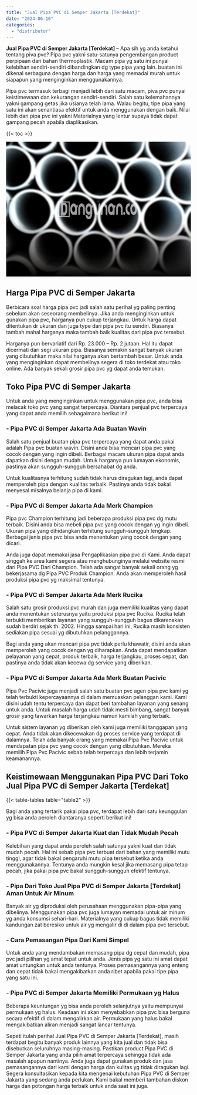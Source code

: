 ```yaml
---
title: "Jual Pipa PVC di Semper Jakarta [Terdekat]"
date: "2024-06-10"
categories: 
  - "distributor"
---
```


**Jual Pipa PVC di Semper Jakarta \[Terdekat\]** – Apa sih yg anda ketahui tentang piva pvc? Pipa pvc yakni satu-satunya pengembangan product perpipaan dari bahan thermoplastik. Macam pipa yg satu ini punyai kelebihan sendiri-sendiri dibandingkan dg type pipa yang lain. buatan ini dikenal serbaguna dengan harga dan harga yang memadai murah untuk siapapun yang menginginkan menggunakannya.

Pipa pvc termasuk terbagi menjadi lebih dari satu macam, piva pvc punyai keistimewaan dan kekurangan sendiri-sendiri. Salah satu kelemahannya yakni gampang getas jika usianya telah lama. Walau begitu, tipe pipa yang satu ini akan senantiasa efektif untuk anda menggunakan dengan baik. Nilai lebih dari pipa pvc ini yakni Materialnya yang lentur supaya tidak dapat gampang pecah apabila diaplikasikan.

{{< toc >}}

![Jual Pipa PVC di Semper Jakarta [Terdekat]](/images/jaul-pipa-pvc-28.png)

## Harga Pipa PVC di Semper Jakarta

Berbicara soal harga pipa pvc jadi salah satu perihal yg paling penting sebelum akan seseorang membelinya. Jika anda menginginkan untuk gunakan pipa pvc, harganya pun cukup terjangkau. Untuk harga dapat ditentukan dr ukuran dan juga type dari pipa pvc itu sendiri. Biasanya tambah mahal harganya maka tambah baik kualitas dari pipa pvc tersebut.

Harganya pun bervariatif dari Rp. 23.000 – Rp. 2 jutaan. Hal itu dapat dicermati dari segi ukuran pipa. Biasanya semakin sangat banyak ukuran yang dibutuhkan maka nilai harganya akan bertambah besar. Untuk anda yang menginginkan dapat membelinya segera di toko terdekat atau toko online. Ada banyak sekali grosir pipa pvc yg dapat anda temukan.

## Toko Pipa PVC di Semper Jakarta

Untuk anda yang menginginkan untuk menggunakan pipa pvc, anda bisa melacak toko pvc yang sangat terpercaya. Diantara penjual pvc terpercaya yang dapat anda memilih sebagaimana berikut ini!

### \- Pipa PVC di Semper Jakarta Ada Buatan Wavin

Salah satu penjual buatan pipa pvc terpercaya yang dapat anda pakai adalah Pipa pvc buatan wavin. Disini anda bisa mencari pipa pvc yang cocok dengan yang ingin dibeli. Berbagai macam ukuran pipa dapat anda dapatkan disini dengan mudah. Untuk harganya pun lumayan ekonomis, pastinya akan sungguh-sungguh bersahabat dg anda.

Untuk kualitasnya terhitung sudah tidak harus diragukan lagi, anda dapat memperoleh pipa dengan kualitas terbaik. Pastinya anda tidak bakal menyesal misalnya belanja pipa di kami.

### \- Pipa PVC di Semper Jakarta Ada Merk Champion

Pipa pvc Champion terhitung jadi beberapa produksi pipa pvc dg mutu terbaik. Disini anda bisa mebeli pipa pvc yang cocok dengan yg ingin dibeli. Ukuran pipa yang dihidangkan terhitung sungguh-sungguh lengkap. Berbagai jenis pipa pvc bisa anda menentukan yang cocok dengan yang dicari.

Anda juga dapat memakai jasa Pengaplikasian pipa pvc di Kami. Anda dapat singgah ke area kami segera atau menghubunginya melalui website resmi dari Pipa PVC Dari Champion. Telah ada sangat banyak sekali orang yg bekerjasama dg Pipa PVC Produk Champion. Anda akan memperoleh hasil produksi pipa pvc yg maksimal tentunya.

### \- Pipa PVC di Semper Jakarta Ada Merk Rucika

Salah satu grosir produksi pvc murah dan juga memiliki kualitas yang dapat anda menentukan seterusnya yaitu produksi pipa pvc Rucika. Rucika telah terbukti memberikan layanan yang sungguh-sungguh bagus dikarenakan sudah berdiri sejak th. 2002. Hingga sampai hari ini, Rucika masih konsisten sediakan pipa sesuai yg dibutuhkan pelanggannya.

Bagi anda yang akan mencari pipa pvc tidak perlu khawatir, disini anda akan memperoleh yang cocok dengan yg diharapkan. Anda dapat mendapatkan pelayanan yang cepat, produk terbaik, harga terjangkau, proses cepat, dan pastinya anda tidak akan kecewa dg service yang diberikan.

### \- Pipa PVC di Semper Jakarta Ada Merk Buatan Pacivic

Pipa Pvc Pacivic juga menjadi salah satu buatan pvc agen pipa pvc kami yg telah terbukti kepercayaannya di dalam memuaskan pelanggan kami. Kami disini udah tentu terpercaya dan dapat beri tambahan layanan yang senang untuk anda. Untuk masalah harga udah tidak mesti bimbang, sangat banyak grosir yang tawarkan harga terjangkau namun kamilah yang terbaik.

Untuk sistem layanan yg diberikan oleh kami juga memiliki tanggapan yang cepat. Anda tidak akan dikecewakan dg proses service yang terdapat di dalamnya. Telah ada banyak orang yang memakai Pipa Pvc Pacivic untuk mendapatan pipa pvc yang cocok dengan yang dibutuhkan. Mereka memilih Pipa Pvc Pacivic sebab telah terpercaya dan lebih terjamin keamanannya.

## Keistimewaan Menggunakan Pipa PVC Dari Toko Jual Pipa PVC di Semper Jakarta \[Terdekat\]

{{< table-tables table="table2" >}}

Bagi anda yang tertarik pakai pipa pvc, terdapat lebih dari satu keunggulan yg bisa anda peroleh diantaranya seperti berikut ini!

### \- Pipa PVC di Semper Jakarta Kuat dan Tidak Mudah Pecah

Kelebihan yang dapat anda peroleh salah satunya yakni kuat dan tidak mudah pecah. Hal ini sebab pipa pvc terbuat dari bahan yang memiliki mutu tinggi, agar tidak bakal pengaruhi mutu pipa tersebut ketika anda menggunakannya. Tentunya anda mungkin kesal jika memasang pipa tetap pecah, jika pakai pipa pvc bakal sungguh-sungguh efektif tentunya.

### \- Pipa Dari Toko Jual Pipa PVC di Semper Jakarta \[Terdekat\] Aman Untuk Air Minum

Banyak air yg diproduksi oleh perusahaan menggunakan pipa-pipa yang dibelinya. Menggunakan pipa pvc juga lumayan memadai untuk air minum yg anda konsumsi sehari-hari. Materialnya yang cukup bagus tidak memiliki kandungan zat beresiko untuk air yg mengalir di di dalam pipa pvc tersebut.

### \- Cara Pemasangan Pipa Dari Kami Simpel

Untuk anda yang mendambakan memasang pipa dg cepat dan mudah, pipa pvc jadi pilihan yg amat tepat untuk anda. Jenis pipa yg satu ini amat dapat amat untungkan untuk anda tentunya. Proses pemasangannya yang enteng dan cepat tidak bakal mengakibatkan anda ribet apabila pakai tipe pipa yang satu ini.

### \- Pipa PVC di Semper Jakarta Memiliki Permukaan yg Halus

Beberapa keuntungan yg bisa anda peroleh selanjutnya yaitu mempunyai permukaan yg halus. Keadaan ini akan menyebabkan pipa pvc bisa berguna secara efektif di dalam mengalirkan air. Permukaan yang halus bakal mengakibatkan aliran menjadi sangat lancar tentunya.

Sepeti itulah perihal Jual Pipa PVC di Semper Jakarta \[Terdekat\], masih terdapat begitu banyak produk lainnya yang kita jual dan tidak bisa disebutkan seluruhnya masing-masing. Pastikan product Pipa PVC di Semper Jakarta yang anda pilih amat terpercaya sehingga tidak ada masalah apapun nantinya. Anda juga dapat gunakan produk dan jasa pemasangannya dari kami dengan harga dan kulitas yg tidak diragukan lagi. Segera konsultasikan kepada kita mengenai kebutuhan Pipa PVC di Semper Jakarta yang sedang anda perlukan. Kami bakal memberi tambahan diskon harga dan potongan harga terbaik untuk anda saat ini juga.
